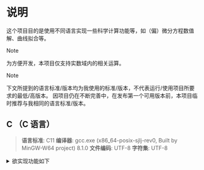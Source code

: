 # 说明

这个项目目的是使用不同语言实现一些科学计算功能等，如（偏）微分方程数值解、曲线拟合等。

> [!NOTE]
> 为方便开发，本项目仅支持实数域内的相关运算。

> [!NOTE]
> 下文所提到的语言标准/版本均为我使用的标准/版本，不代表运行/使用项目所要求的最低/高版本。
> 因项目仍在不断完善中，在发布第一个可用版本前，本项目临时推荐与我相同的语言标准/版本。

## C （C 语言）

> **语言标准**: C11
> **编译器**: gcc.exe (x86_64-posix-sjlj-rev0, Built by MinGW-W64 project) 8.1.0
> **文件编码**: UTF-8
> **字符集**: UTF-8

<details>
<summary>欲实现功能如下</summary>

### 矩阵运算

部分完成，文档 [matrix_doc.md](/doc/matrix_doc.md),
头文件 [matrix.h](/include/Matrix/matrix.h),
源文件 [matrix.c](/src/Matrix/matrix.c).

- [x] 普通矩阵、随机矩阵、单位矩阵、对角矩阵的创建与销毁等
- [x] 矩阵乘积，包括 $A \times B, A \cdot B$
- [x] 矩阵转置
- [x] 矩阵拼接与分割
- [x] 矩阵简单四则运算
- [x] 矩阵与二维数组间的转换
- [x] 矩阵求逆
- [x] 矩阵求特征值
- [x] 矩阵求行列式
- [x] 高斯消元
- [x] 矩阵求秩
- [x] 线性方程组的求解
- [ ] 矩阵(P)LU分解

### 排序

部分完成，文档 [sort_doc.md](/doc/sort_doc.md),
头文件 [sort.h](/include/Sort/sort.h),
源文件 [sort.c](/src/Sort/sort.c).

- [x] 快速排序
- [x] 冒泡排序
- [x] 插入排序
- [x] 选择排序

### 其他数据结构

-[x] 线性单链表
-[x] 栈
-[x] 线性队列
-[ ] 二叉树
-[ ] 红黑树
-[ ] 集合
-[ ] 哈希表

### 数值积分

- [x] (复化)梯形积分
- [x] (复化)辛普森积分
- [x] 自适应辛普森积分
- [ ] 自适应高精度积分
- [ ] 高斯积分
- [ ] 龙格-库塔积分

### 曲线拟合

- [ ] 线性回归
- [ ] 非线性回归

### 插值

- [ ] 拉格朗日插值
- [ ] 牛顿插值
- [ ] 线性插值
- [ ] 双线性插值

### 微分方程数值解

- [ ] 欧拉方法
- [ ] 龙格-库塔方法
- [ ] 高斯方法
- [ ] 有限差分法

</details>


